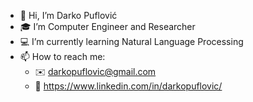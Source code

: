- 👋 Hi, I’m Darko Puflović
- 🎓 I’m Computer Engineer and Researcher
- 💻 I’m currently learning Natural Language Processing
- 📫 How to reach me:
  - ✉️ darkopuflovic@gmail.com
  - 💼 https://www.linkedin.com/in/darkopuflovic/
